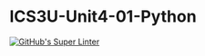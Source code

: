 # ICS3U-Unit4-01-Python

[![GitHub's Super Linter](https://github.com/Seti-Ngabo/ICS3U-Unit4-01-Python/workflows/GitHub's%20Super%20Linter/badge.svg)](https://github.com/Seti-Ngabo/ICS3U-Unit4-01-Python/actions)
